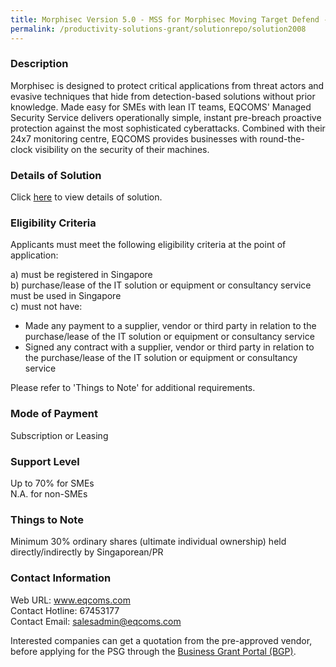 ```yaml
---
title: Morphisec Version 5.0 - MSS for Morphisec Moving Target Defend - Managed Security Services SME with 9x5 / NBD support (L)
permalink: /productivity-solutions-grant/solutionrepo/solution2008
---
```


### Description

Morphisec is designed to protect critical applications from threat actors and evasive techniques that hide from detection-based solutions without prior knowledge. Made easy for SMEs with lean IT teams, EQCOMS' Managed Security Service delivers operationally simple, instant pre-breach proactive protection against the most sophisticated  cyberattacks. Combined with their 24x7 monitoring centre, EQCOMS provides businesses with round-the-clock visibility on the security of their machines.

### Details of Solution

Click <a href='https://www.gobusiness.gov.sg/images/psg/EQCOMS_Technology_20200726_Desensitised_Annex_3_Part_5.pdf' target='_blank' rel='noopener'>here</a> to view details of solution.

### Eligibility Criteria

Applicants must meet the following eligibility criteria at the point of application:

a) must be registered in Singapore <br>
b) purchase/lease of the IT solution or equipment or consultancy service must be used in Singapore <br>
c) must not have:
- Made any payment to a supplier, vendor or third party in relation to the purchase/lease of the IT solution or equipment or consultancy service
- Signed any contract with a supplier, vendor or third party in relation to the purchase/lease of the IT solution or equipment or consultancy service

Please refer to 'Things to Note' for additional requirements.

### Mode of Payment
Subscription or Leasing

### Support Level
Up to 70% for SMEs <br>
N.A. for non-SMEs

### Things to Note
 Minimum 30% ordinary shares (ultimate individual ownership) held directly/indirectly by Singaporean/PR

### Contact Information
Web URL: www.eqcoms.com <br>Contact Hotline: 67453177 <br>Contact Email: salesadmin@eqcoms.com <br>

Interested companies can get a quotation from the pre-approved vendor, before applying for the PSG through the <a target='_blank' rel='noopener' href='https://www.businessgrants.gov.sg/'>Business Grant Portal (BGP)</a>.
